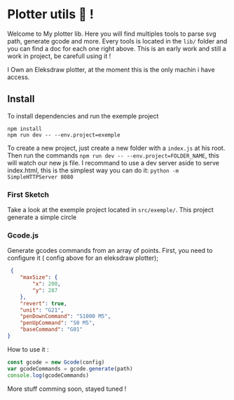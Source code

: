 # Plotter utils 🐝 !
Welcome to My plotter lib. Here you will find multiples tools to parse svg path, generate gcode and more. 
Every tools is located in the `lib/` folder and you can find a doc for each one right above. 
This is an early work and still a work in project, be carefull using it ! 

I Own an Eleksdraw plotter, at the moment this is the only machin i have access. 
## Install 

To install dependencies and run the exemple project 
```shell
npm install 
npm run dev -- --env.project=exemple
```

To create a new project, just create a new folder with a `index.js` at his root.
Then run the commands `npm run dev -- --env.project=FOLDER_NAME`, this will watch our new js file.
I recommand to use a dev server aside to serve index.html, this is the simplest way you can do it: `python -m SimpleHTTPServer 8080`

### First Sketch 
Take a look at the exemple project located in `src/exemple/`. This project generate a simple circle

### Gcode.js
Generate gcodes commands from an array of points. First, you need to configure it ( config above for an eleksdraw plotter);
```json
 {
	"maxSize": {
		"x": 200,
		"y": 287
	},
	"revert": true,
	"unit": "G21",
	"penDownCommand": "S1000 M5",
	"penUpCommand": "S0 M5",
	"baseCommand": "G01"
}
```
How to use it : 

```javascript
const gcode = new Gcode(config)
var gcodeCommands = gcode.generate(path)
console.log(gcodeCommands)
```

More stuff comming soon, stayed tuned ! 

